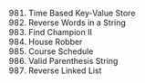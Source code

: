 981. Time Based Key-Value Store
982. Reverse Words in a String
983. Find Champion II
984. House Robber
985. Course Schedule
986. Valid Parenthesis String
987. Reverse Linked List
